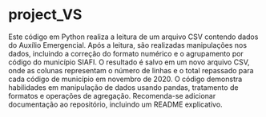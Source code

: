 # project_VS

Este código em Python realiza a leitura de um arquivo CSV contendo dados do Auxílio Emergencial. Após a leitura, são realizadas manipulações nos dados, incluindo a correção do formato numérico e o agrupamento por código do município SIAFI. O resultado é salvo em um novo arquivo CSV, onde as colunas representam o número de linhas e o total repassado para cada código de município em novembro de 2020. O código demonstra habilidades em manipulação de dados usando pandas, tratamento de formatos e operações de agregação. Recomenda-se adicionar documentação ao repositório, incluindo um README explicativo.
